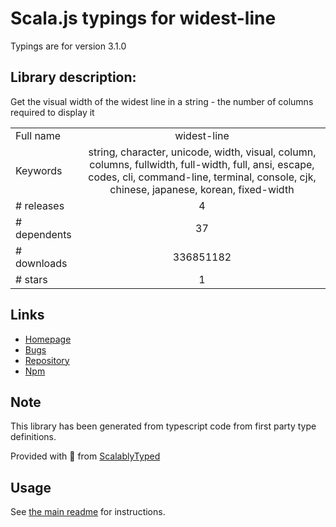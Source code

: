 
# Scala.js typings for widest-line

Typings are for version 3.1.0

## Library description:
Get the visual width of the widest line in a string - the number of columns required to display it

|                    |                 |
| ------------------ | :-------------: |
| Full name          | widest-line |
| Keywords           | string, character, unicode, width, visual, column, columns, fullwidth, full-width, full, ansi, escape, codes, cli, command-line, terminal, console, cjk, chinese, japanese, korean, fixed-width |
| # releases         | 4 |
| # dependents       | 37 |
| # downloads        | 336851182 |
| # stars            | 1 |

## Links
- [Homepage](https://github.com/sindresorhus/widest-line#readme)
- [Bugs](https://github.com/sindresorhus/widest-line/issues)
- [Repository](https://github.com/sindresorhus/widest-line)
- [Npm](https://www.npmjs.com/package/widest-line)
    


## Note
This library has been generated from typescript code from first party type definitions.

Provided with :purple_heart: from [ScalablyTyped](https://github.com/oyvindberg/ScalablyTyped)

## Usage
See [the main readme](../../readme.md) for instructions.


